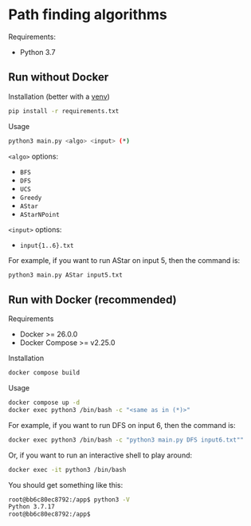 # Path finding algorithms

Requirements:

- Python 3.7

## Run without Docker

Installation (better with a [venv](https://docs.python.org/3/library/venv.html))

```bash
pip install -r requirements.txt
```

Usage

```bash
python3 main.py <algo> <input> (*)
```

`<algo>` options:

- `BFS`
- `DFS`
- `UCS`
- `Greedy`
- `AStar`
- `AStarNPoint`

`<input>` options:

- `input{1..6}.txt`

For example, if you want to run AStar on input 5, then the command is:

```bash
python3 main.py AStar input5.txt
```

## Run with Docker (recommended)

Requirements

- Docker >= 26.0.0
- Docker Compose >= v2.25.0

Installation

```bash
docker compose build
```

Usage

```bash
docker compose up -d
docker exec python3 /bin/bash -c "<same as in (*)>"
```

For example, if you want to run DFS on input 6, then the command is:

```bash
docker exec python3 /bin/bash -c "python3 main.py DFS input6.txt""
```

Or, if you want to run an interactive shell to play around:

```bash
docker exec -it python3 /bin/bash
```

You should get something like this:

```bash
root@bb6c80ec8792:/app$ python3 -V
Python 3.7.17
root@bb6c80ec8792:/app$ 
```
